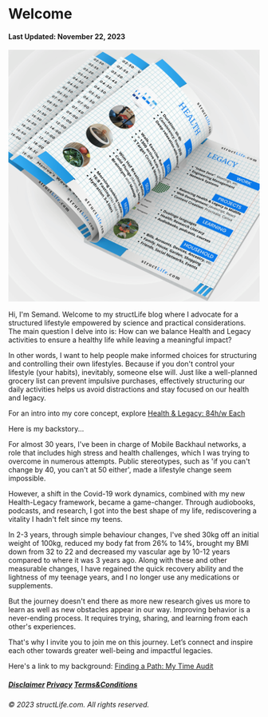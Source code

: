 # Welcome

#### Last Updated: November 22, 2023

![A 3D perspective image from structLife.com, showing a detailed structured schedule for balancing 'Health' with 'Legacy' activities. The 'Health' column includes items like exercise and nutrition, with images depicting healthy food and a workout, while the 'Legacy' section includes work and learning, with related professional and educational activities.](../images/products/about-2023-11-22-welcome-to-structlife-health-and-legacy-balance.png)

Hi, I'm Semand. Welcome to my structLife blog where I advocate for a structured lifestyle empowered by science and practical considerations. The main question I delve into is: How can we balance Health and Legacy activities to ensure a healthy life while leaving a meaningful impact?

In other words, I want to help people make informed choices for structuring and controlling their own lifestyles. Because if you don't control your lifestyle (your habits), inevitably, someone else will. Just like a well-planned grocery list can prevent impulsive purchases, effectively structuring our daily activities helps us avoid distractions and stay focused on our health and legacy.

For an intro into my core concept, explore [Health & Legacy: 84h/w Each](/#/about-2023-11-22-health-and-legacy-84-hours-per-week-each)

Here is my backstory...

For almost 30 years, I've been in charge of Mobile Backhaul networks, a role that includes high stress and health challenges, which I was trying to overcome in numerous attempts. Public stereotypes, such as 'if you can't change by 40, you can't at 50 either', made a lifestyle change seem impossible.

However, a shift in the Covid-19 work dynamics, combined with my new Health-Legacy framework, became a game-changer. Through audiobooks, podcasts, and research, I got into the best shape of my life, rediscovering a vitality I hadn't felt since my teens.

In 2-3 years, through simple behaviour changes, I've shed 30kg off an initial weight of 100kg, reduced my body fat from 26% to 14%, brought my BMI down from 32 to 22 and decreased my vascular age by 10-12 years compared to where it was 3 years ago. Along with these and other measurable changes, I have regained the quick recovery ability and the lightness of my teenage years, and I no longer use any medications or supplements. 

But the journey doesn't end there as more new research gives us more to learn as well as new obstacles appear in our way. Improving behavior is a never-ending process. It requires trying, sharing, and learning from each other's experiences. 

That's why I invite you to join me on this journey. Let’s connect and inspire each other towards greater well-being and impactful legacies.


Here's a link to my background: [Finding a Path: My Time Audit](/#/about-2023-11-22-finding-a-path-my-time-audit)


##### [Disclaimer](/#/about-disclaimer)  [Privacy](/#/about-privacy-policy)  [Terms&Conditions](/#/about-terms-conditions)

###### © 2023 structLife.com. All rights reserved.